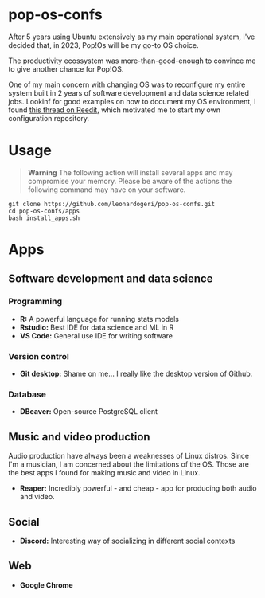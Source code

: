 # pop-os-confs

After 5 years using Ubuntu extensively as my main operational system, I've decided that, in 2023, Pop!Os will be my go-to OS choice. <br>

The productivity ecossystem was more-than-good-enough to convince me to give another chance for Pop!OS. <br>

One of my main concern with changing OS was to reconfigure my entire system built in 2 years of software development and data science related jobs. Lookinf for good examples on how to document my OS environment, I found [this thread on Reedit](https://www.reddit.com/r/pop_os/comments/ukm74z/share_your_popos_specific_config_github_repo/), which motivated me to start my own configuration repository.  

# Usage

> **Warning**
> The following action will install several apps and may compromise your memory. Please be aware of the actions the following command may have on your software.

```
git clone https://github.com/leonardogeri/pop-os-confs.git
cd pop-os-confs/apps
bash install_apps.sh
```

# Apps

## Software development and data science

### Programming
- **R:** A powerful language for running stats models
- **Rstudio:** Best IDE for data science and ML in R
- **VS Code:** General use IDE for writing software 

### Version control 
- **Git desktop:** Shame on me... I really like the desktop version of Github.

### Database
- **DBeaver:** Open-source PostgreSQL client 

## Music and video production
Audio production have always been a weaknesses of Linux distros. Since I'm a musician, I am concerned about the limitations of the OS. Those are the best apps I found for making music and video in Linux.

- **Reaper:** Incredibly powerful - and cheap - app for producing both audio and video.

## Social

- **Discord:** Interesting way of socializing in different social contexts

## Web

- **Google Chrome**
